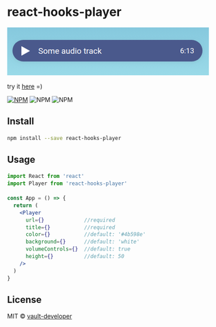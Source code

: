 # react-hooks-player
![alt player](example/assets/screenshot.png)

try it [here](https://vault-developer.github.io/react-hooks-player) =)

[![NPM](https://img.shields.io/npm/v/react-hooks-player.svg)](https://www.npmjs.com/package/react-hooks-player)
![NPM](https://img.shields.io/bundlephobia/minzip/react-hooks-player)
![NPM](https://img.shields.io/npm/l/react-hooks-player?)

## Install

```bash
npm install --save react-hooks-player
```

## Usage

```jsx
import React from 'react'
import Player from 'react-hooks-player'

const App = () => {
  return (
    <Player 
      url={}             //required
      title={}           //required
      color={}           //default: '#4b598e'
      background={}      //default: 'white'
      volumeControls={}  //default: true
      height={}          //default: 50
    />
  )
}
```

## License

MIT © [vault-developer](https://github.com/vault-developer)

